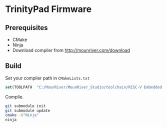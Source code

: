# TrinityPad Firmware

## Prerequisites
- CMake
- Ninja
- Download compiler from <http://mounriver.com/download>

## Build

Set your compiler path in `CMakeLists.txt`

```cmake
set(TOOLPATH  "C:/MounRiver/MounRiver_Studio/toolchain/RISC-V Embedded GCC/bin/riscv-none-embed-")
```

Compile.

```bash
git submodule init
git submodule update
cmake -G"Ninja"
ninja
```

